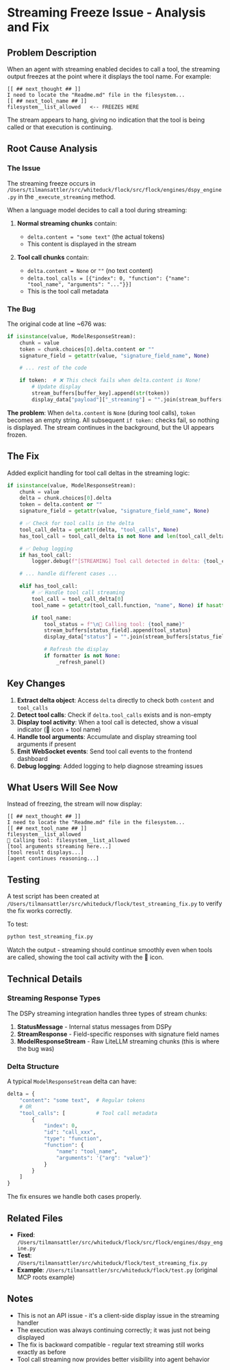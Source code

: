 # Streaming Freeze Issue - Analysis and Fix

## Problem Description

When an agent with streaming enabled decides to call a tool, the streaming output freezes at the point where it displays the tool name. For example:

```
[[ ## next_thought ## ]]
I need to locate the "Readme.md" file in the filesystem...
[[ ## next_tool_name ## ]]
filesystem__list_allowed   <-- FREEZES HERE
```

The stream appears to hang, giving no indication that the tool is being called or that execution is continuing.

## Root Cause Analysis

### The Issue

The streaming freeze occurs in `/Users/tilmansattler/src/whiteduck/flock/src/flock/engines/dspy_engine.py` in the `_execute_streaming` method.

When a language model decides to call a tool during streaming:

1. **Normal streaming chunks** contain:
   - `delta.content = "some text"` (the actual tokens)
   - This content is displayed in the stream

2. **Tool call chunks** contain:
   - `delta.content = None` or `""` (no text content)
   - `delta.tool_calls = [{"index": 0, "function": {"name": "tool_name", "arguments": "..."}}]`
   - This is the tool call metadata

### The Bug

The original code at line ~676 was:

```python
if isinstance(value, ModelResponseStream):
    chunk = value
    token = chunk.choices[0].delta.content or ""
    signature_field = getattr(value, "signature_field_name", None)

    # ... rest of the code

    if token:  # ❌ This check fails when delta.content is None!
        # Update display
        stream_buffers[buffer_key].append(str(token))
        display_data["payload"]["_streaming"] = "".join(stream_buffers[buffer_key])
```

**The problem**: When `delta.content` is `None` (during tool calls), `token` becomes an empty string. All subsequent `if token:` checks fail, so nothing is displayed. The stream continues in the background, but the UI appears frozen.

## The Fix

Added explicit handling for tool call deltas in the streaming logic:

```python
if isinstance(value, ModelResponseStream):
    chunk = value
    delta = chunk.choices[0].delta
    token = delta.content or ""
    signature_field = getattr(value, "signature_field_name", None)

    # ✅ Check for tool calls in the delta
    tool_call_delta = getattr(delta, "tool_calls", None)
    has_tool_call = tool_call_delta is not None and len(tool_call_delta) > 0

    # ✅ Debug logging
    if has_tool_call:
        logger.debug(f"[STREAMING] Tool call detected in delta: {tool_call_delta}")

    # ... handle different cases ...

    elif has_tool_call:
        # ✅ Handle tool call streaming
        tool_call = tool_call_delta[0]
        tool_name = getattr(tool_call.function, "name", None) if hasattr(tool_call, "function") else None

        if tool_name:
            tool_status = f"\n🔧 Calling tool: {tool_name}"
            stream_buffers[status_field].append(tool_status)
            display_data["status"] = "".join(stream_buffers[status_field])

            # Refresh the display
            if formatter is not None:
                _refresh_panel()
```

## Key Changes

1. **Extract delta object**: Access `delta` directly to check both `content` and `tool_calls`
2. **Detect tool calls**: Check if `delta.tool_calls` exists and is non-empty
3. **Display tool activity**: When a tool call is detected, show a visual indicator (🔧 icon + tool name)
4. **Handle tool arguments**: Accumulate and display streaming tool arguments if present
5. **Emit WebSocket events**: Send tool call events to the frontend dashboard
6. **Debug logging**: Added logging to help diagnose streaming issues

## What Users Will See Now

Instead of freezing, the stream will now display:

```
[[ ## next_thought ## ]]
I need to locate the "Readme.md" file in the filesystem...
[[ ## next_tool_name ## ]]
filesystem__list_allowed
🔧 Calling tool: filesystem__list_allowed
[tool arguments streaming here...]
[tool result displays...]
[agent continues reasoning...]
```

## Testing

A test script has been created at `/Users/tilmansattler/src/whiteduck/flock/test_streaming_fix.py` to verify the fix works correctly.

To test:
```bash
python test_streaming_fix.py
```

Watch the output - streaming should continue smoothly even when tools are called, showing the tool call activity with the 🔧 icon.

## Technical Details

### Streaming Response Types

The DSPy streaming integration handles three types of stream chunks:

1. **StatusMessage** - Internal status messages from DSPy
2. **StreamResponse** - Field-specific responses with signature field names
3. **ModelResponseStream** - Raw LiteLLM streaming chunks (this is where the bug was)

### Delta Structure

A typical `ModelResponseStream` delta can have:

```python
delta = {
    "content": "some text",  # Regular tokens
    # OR
    "tool_calls": [          # Tool call metadata
        {
            "index": 0,
            "id": "call_xxx",
            "type": "function",
            "function": {
                "name": "tool_name",
                "arguments": '{"arg": "value"}'
            }
        }
    ]
}
```

The fix ensures we handle both cases properly.

## Related Files

- **Fixed**: `/Users/tilmansattler/src/whiteduck/flock/src/flock/engines/dspy_engine.py`
- **Test**: `/Users/tilmansattler/src/whiteduck/flock/test_streaming_fix.py`
- **Example**: `/Users/tilmansattler/src/whiteduck/flock/test.py` (original MCP roots example)

## Notes

- This is not an API issue - it's a client-side display issue in the streaming handler
- The execution was always continuing correctly; it was just not being displayed
- The fix is backward compatible - regular text streaming still works exactly as before
- Tool call streaming now provides better visibility into agent behavior
